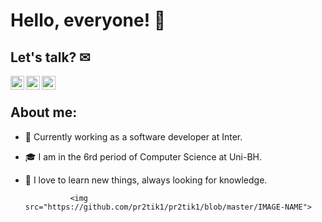 # Hello, everyone! 🧠

## Let's talk? ✉

<body>
        <div>
        <a href="https://www.linkedin.com/in/fabiana-quelott-900904158/">
            <img align="left" alt="LinkedIN" width="22px" src="https://i.pinimg.com/originals/58/99/22/589922e187ab719d0afa9c4c2993019b.png" />
        <a/>
            <a href="mailto:fabianaquelott@gmail.com">
            <img align="left" alt="Email" width="22px" src="https://cdn4.iconfinder.com/data/icons/free-colorful-icons/360/gmail.png" />
        <a/>
                <a href="https://api.whatsapp.com/send?phone=5531997804817">
            <img align="left" alt="WhatsApp" width="22px" src="https://toppng.com/public/uploads/thumbnail/whatsapp-logo-png-transparent-logo-whatsapp-115628966244xsiz4ydhh.png" />
        <a/>
        </div>
</body>
                <div>⠀</div>

## About me:
- 🔭 Currently working as a software developer at Inter.
- 🎓 I am in the 6rd period of Computer Science at Uni-BH.
- 💬 I love to learn new things, always looking for knowledge.
        
                <img src="https://github.com/pr2tik1/pr2tik1/blob/master/IMAGE-NAME">

